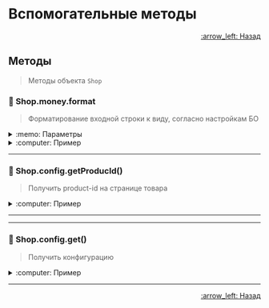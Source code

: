 # Вспомогательные методы

<p align="right">
 <a href="https://github.com/liquid-hub/insales-common-js-v2-api">
 :arrow_left: Назад</a>
</p>

## Методы

> Методы объекта `Shop`

### :hammer: Shop.money.format

> Форматирование входной строки к виду, согласно настройкам БО

<details>
<summary>:memo: Параметры</summary>

```js
/*
* @param {string|number} amount - строка или число, которое надо отформатировать в валюту
*
* @return {string} Строка, содержащая результат форматирования
*/

Shop.money.format(1234.00);
// 1234 руб.
```
</details>
<details>
<summary>:computer: Пример</summary>

```js
Shop.money.format(1234.00);
// 1234 руб.
```
</details>

---

### :hammer: Shop.config.getProducId()

> Получить product-id на странице товара

<details>
<summary>:computer: Пример</summary>

```js
Shop.config.getProducId();
// на странице товара вернет -> "70513124"
// на остальных страницах -> null
```
</details>

---

---

### :hammer: Shop.config.get()

> Получить конфигурацию

<details>
<summary>:computer: Пример</summary>

```js
Shop.config.get();
```
</details>

---



<p align="right">
 <a href="https://github.com/liquid-hub/insales-common-js-v2-api">
 :arrow_left: Назад</a>
</p>



